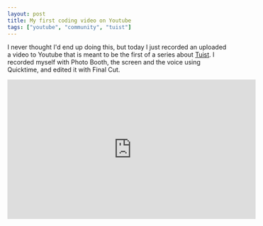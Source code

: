 ```yaml
---
layout: post
title: My first coding video on Youtube
tags: ["youtube", "community", "tuist"]
---
```


I never thought I'd end up doing this,
but today I just recorded an uploaded a video to Youtube that is meant to be the first of a series about [Tuist](https://tuist.io).
I recorded myself with Photo Booth, the screen and the voice using Quicktime, and edited it with Final Cut.

<iframe
  width="560"
  height="315"
  src="https://www.youtube.com/embed/wCVPWJvJGng"
  frameborder="0"
  allow="accelerometer; autoplay; encrypted-media; gyroscope; picture-in-picture"
  allowfullscreen
></iframe>
